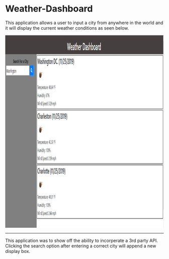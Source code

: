 # Weather-Dashboard
This application allows a user to input a city from anywhere in the world and it will display the current weather conditions as seen below.

<img src="assets/images/Weather_Dashboard.JPG" alt="Weather Display Screen"  style="width:725px;height:613px;">
<hr>

This application was to show off the ability to incorperate a 3rd party API. Clicking the search option after entering a correct city will append a new display box. 
